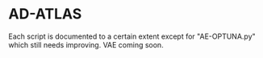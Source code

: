 # AD-ATLAS
Each script is documented to a certain extent except for "AE-OPTUNA.py"  which still needs improving.
VAE coming soon.
